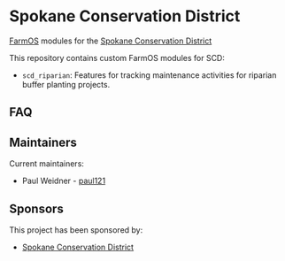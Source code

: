 # Spokane Conservation District

[FarmOS](http://drupal.org/project/farm) modules for the [Spokane Conservation District](https://spokanecd.org/)

This repository contains custom FarmOS modules for SCD:
- `scd_riparian`: Features for tracking maintenance activities for riparian
 buffer planting projects.

## FAQ

## Maintainers

Current maintainers:
- Paul Weidner - [paul121](https://github.com/paul121)

## Sponsors
This project has been sponsored by:
- [Spokane Conservation District](https://spokanecd.org)
